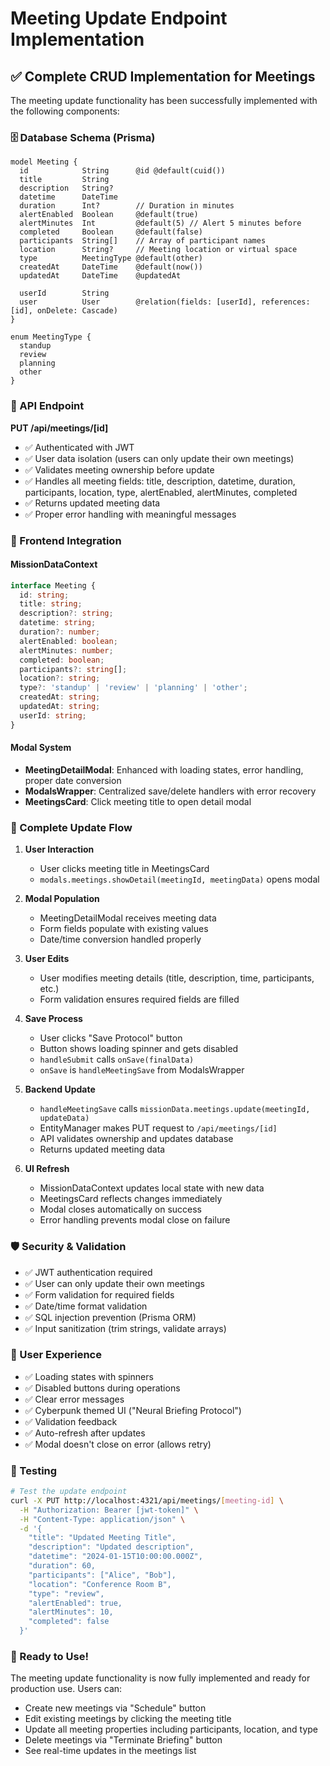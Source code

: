 # Meeting Update Endpoint Implementation

## ✅ Complete CRUD Implementation for Meetings

The meeting update functionality has been successfully implemented with the following components:

### 🗄️ Database Schema (Prisma)
```prisma
model Meeting {
  id            String      @id @default(cuid())
  title         String
  description   String?
  datetime      DateTime
  duration      Int?        // Duration in minutes
  alertEnabled  Boolean     @default(true)
  alertMinutes  Int         @default(5) // Alert 5 minutes before
  completed     Boolean     @default(false)
  participants  String[]    // Array of participant names
  location      String?     // Meeting location or virtual space
  type          MeetingType @default(other)
  createdAt     DateTime    @default(now())
  updatedAt     DateTime    @updatedAt
  
  userId        String
  user          User        @relation(fields: [userId], references: [id], onDelete: Cascade)
}

enum MeetingType {
  standup
  review
  planning
  other
}
```

### 🔌 API Endpoint
**PUT /api/meetings/[id]**
- ✅ Authenticated with JWT
- ✅ User data isolation (users can only update their own meetings)
- ✅ Validates meeting ownership before update
- ✅ Handles all meeting fields: title, description, datetime, duration, participants, location, type, alertEnabled, alertMinutes, completed
- ✅ Returns updated meeting data
- ✅ Proper error handling with meaningful messages

### 🎯 Frontend Integration

#### MissionDataContext
```typescript
interface Meeting {
  id: string;
  title: string;
  description?: string;
  datetime: string;
  duration?: number;
  alertEnabled: boolean;
  alertMinutes: number;
  completed: boolean;
  participants?: string[];
  location?: string;
  type?: 'standup' | 'review' | 'planning' | 'other';
  createdAt: string;
  updatedAt: string;
  userId: string;
}
```

#### Modal System
- **MeetingDetailModal**: Enhanced with loading states, error handling, proper date conversion
- **ModalsWrapper**: Centralized save/delete handlers with error recovery
- **MeetingsCard**: Click meeting title to open detail modal

### 🔄 Complete Update Flow

1. **User Interaction**
   - User clicks meeting title in MeetingsCard
   - `modals.meetings.showDetail(meetingId, meetingData)` opens modal

2. **Modal Population**
   - MeetingDetailModal receives meeting data
   - Form fields populate with existing values
   - Date/time conversion handled properly

3. **User Edits**
   - User modifies meeting details (title, description, time, participants, etc.)
   - Form validation ensures required fields are filled

4. **Save Process**
   - User clicks "Save Protocol" button
   - Button shows loading spinner and gets disabled
   - `handleSubmit` calls `onSave(finalData)`
   - `onSave` is `handleMeetingSave` from ModalsWrapper

5. **Backend Update**
   - `handleMeetingSave` calls `missionData.meetings.update(meetingId, updateData)`
   - EntityManager makes PUT request to `/api/meetings/[id]`
   - API validates ownership and updates database
   - Returns updated meeting data

6. **UI Refresh**
   - MissionDataContext updates local state with new data
   - MeetingsCard reflects changes immediately
   - Modal closes automatically on success
   - Error handling prevents modal close on failure

### 🛡️ Security & Validation
- ✅ JWT authentication required
- ✅ User can only update their own meetings
- ✅ Form validation for required fields
- ✅ Date/time format validation
- ✅ SQL injection prevention (Prisma ORM)
- ✅ Input sanitization (trim strings, validate arrays)

### 🎨 User Experience
- ✅ Loading states with spinners
- ✅ Disabled buttons during operations
- ✅ Clear error messages
- ✅ Cyberpunk themed UI ("Neural Briefing Protocol")
- ✅ Validation feedback
- ✅ Auto-refresh after updates
- ✅ Modal doesn't close on error (allows retry)

### 🧪 Testing
```bash
# Test the update endpoint
curl -X PUT http://localhost:4321/api/meetings/[meeting-id] \
  -H "Authorization: Bearer [jwt-token]" \
  -H "Content-Type: application/json" \
  -d '{
    "title": "Updated Meeting Title",
    "description": "Updated description",
    "datetime": "2024-01-15T10:00:00.000Z",
    "duration": 60,
    "participants": ["Alice", "Bob"],
    "location": "Conference Room B",
    "type": "review",
    "alertEnabled": true,
    "alertMinutes": 10,
    "completed": false
  }'
```

### 🚀 Ready to Use!
The meeting update functionality is now fully implemented and ready for production use. Users can:
- Create new meetings via "Schedule" button
- Edit existing meetings by clicking the meeting title
- Update all meeting properties including participants, location, and type
- Delete meetings via "Terminate Briefing" button
- See real-time updates in the meetings list 